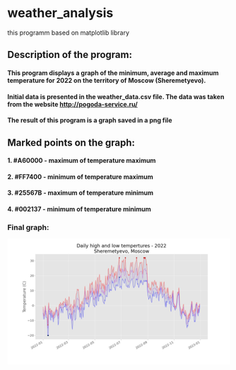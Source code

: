 # weather_analysis
this programm based on matplotlib library

## Description of the program:

#### This program displays a graph of the minimum, average and maximum temperature for 2022 on the territory of Moscow (Sheremetyevo). 
#### Initial data is presented in the weather_data.csv file. The data was taken from the website http://pogoda-service.ru/
#### The result of this program is a graph saved in a png file

## Marked points on the graph:

#### 1. #A60000 - maximum of temperature maximum
#### 2. #FF7400 - minimum of temperature maximum
#### 3. #25567B - maximum of temperature minimum
#### 4. #002137 - minimum of temperature minimum

### Final graph:
![image](https://github.com/zaitsevIV/weather_analysis/blob/master/weather_Moscow_Sheremetyevo_2022.png)
